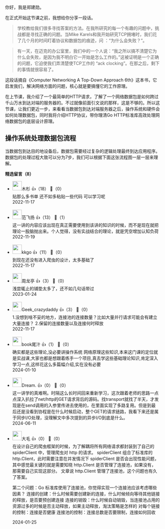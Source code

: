 你好，我是郑建勋。

在正式开始这节课之前，我想给你分享一段话。

> 学校教给我们很多寻找答案的方法。在我所研究的每一个有趣的问题中，挑战都是寻找正确的问题。当Mike Karels和我开始研究TCP拥堵时，我们花了几个月的时间盯着协议和数据包的痕迹，问 ：“为什么会失败？”。

> 有一天，在迈克的办公室里，我们中的一个人说：“我之所以搞不清楚它为什么会失败，是因为我不明白它一开始是怎么工作的。”这被证明是一个正确的问题，它迫使我们弄清楚使TCP工作的 “ack clocking”。在那之后，剩下的事情就很容易了。

这段话摘自《Computer Networking A Top-Down Approach 6th》这本书，它启发我们，解决网络方面的问题，核心就是要搞懂它的工作原理。

在上节课，我介绍了一个最简单的HTTP请求，了解了一个网络数据包是如何跨过千山万水到达对端的服务器的。不过就像前面引文说的那样，这是不够的。所以这节课，让我们更近一步，来看看当数据包到达对端服务器之后，操作系统和硬件会如何处理数据包，同时我将介绍HTTP协议，带你理清Go HTTP标准库高效处理网络数据包的底层设计原理。

## 操作系统处理数据包流程

当数据包到达目的地设备后，数据包需要经过复杂的逻辑处理最终到达应用程序。数据包的处理过程大致可以分为7步，我们可以根据下面这张流程图一层一层来理解。
<div><strong>精选留言（8）</strong></div><ul>
<li><img src="https://static001.geekbang.org/account/avatar/00/11/35/77/95e95b32.jpg" width="30px"><span>木杉</span> 👍（18） 💬（0）<div>贴那么多书单  还不如多粘贴一些代码  可以学习呢  </div>2022-11-17</li><br/><li><img src="https://static001.geekbang.org/account/avatar/00/29/87/e1/b3edcc09.jpg" width="30px"><span>范飞扬</span> 👍（13） 💬（1）<div>这一讲的内容应该出现在真正需要使用到该讲的知识的时候，而不是现在就把理论一股脑抛出来。个人觉得，没有实战结合的理论，就是凭空增加认知负荷</div>2022-11-19</li><br/><li><img src="https://static001.geekbang.org/account/avatar/00/12/4c/fc/0e887697.jpg" width="30px"><span>kkgo</span> 👍（11） 💬（0）<div>到现在还没有进入爬虫的设计，太多基础了</div>2022-11-17</li><br/><li><img src="https://static001.geekbang.org/account/avatar/00/0f/54/21/8c13a2b4.jpg" width="30px"><span>周龙亭</span> 👍（3） 💬（0）<div>浅尝辄止的铺垫太多了，还不如几句话带过</div>2023-01-24</li><br/><li><img src="https://thirdwx.qlogo.cn/mmopen/vi_32/PiajxSqBRaEIqvYMQ1yscgB6xS4nDkoOuP6KiaCiaichQA1OiaQ9rFmNtT9icgrZxeH1WRn5HfiaibDguj8e0lBpo65ricA/132" width="30px"><span>Geek_crazydaddy</span> 👍（3） 💬（0）<div>1.没想到啥不妥的地方，连接池的连接数量？比如大量并行请求可能会有建立大量连接？
2.保留的连接数量以及连接何时释放</div>2022-11-17</li><br/><li><img src="https://static001.geekbang.org/account/avatar/00/16/11/e7/044a9a6c.jpg" width="30px"><span>book尾汁</span> 👍（1） 💬（0）<div>确实都是这些理论,没必要讲操作系统 网络原理这些知识,本来这门课的定位就是实战课,大家也都是想跟着练手一个项目,真去学这些基础理论知识,肯定深入学习一点,这样花这么多篇幅介绍,实在没有必要</div>2024-01-10</li><br/><li><img src="https://static001.geekbang.org/account/avatar/00/12/1d/d6/76fe5259.jpg" width="30px"><span>Dream.</span> 👍（0） 💬（0）<div>这一讲学的真难啊。时隔这么长时间回来重新学习，这次跟着老师的思路一点点深入扒拉了net&#47;http的GET请求背后的源码。找transport就找了半天，才发现是在send调用的入参里传进去使用的，在里面实现了多路复用。但是到最后还是没看到协程是在什么时候启动，整个GET的请求链路，我看下来还是属于同步I&#47;O处理，没理解文中多次提到的异步I&#47;O到底是什么。</div>2024-06-11</li><br/><li><img src="https://static001.geekbang.org/account/avatar/00/1c/fc/4f/0a452c94.jpg" width="30px"><span>大毛</span> 👍（0） 💬（0）<div>在设计自己的爬虫框架的时候，为了解耦将所有网络请求都封装到了自己的 spiderClient 中，管理爬虫对 http 的请求。
spiderClient 组合了标准库的 http.Client，此时需要注意在并发情况下 spiderClient 是否会出现性能问题，其中感觉最关键的就是需要知晓 http.Client 是否管理了连接池，如果没有，那需要自己实现这部分。
文章说 http.Client 管理了连接池，这个问题也有久了答案。

第二个问题：Go 标准库使用了连接池，你觉得实现一个连接池应该考虑哪些因素？
连接的创建：什么时候需要创建新的连接，什么时候倾向等待其他链接的释放，是否要预创建连接
连接的销毁：什么时候自动销毁，当连接池占用的资源过多的时候是否主动释放，如果主动释放，淘汰策略是怎样的
对每个链接的控制：连接是否健康
连接池的控制：连接总数是否要限制，连接如何回收</div>2024-01-25</li><br/>
</ul>